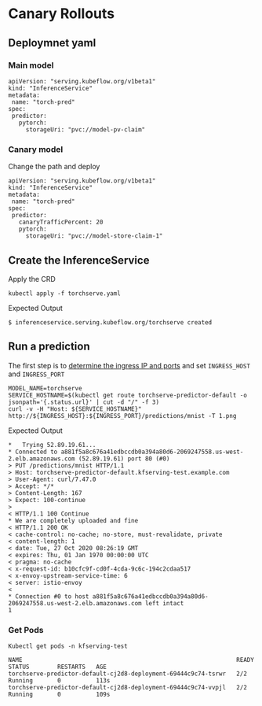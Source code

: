 # Canary Rollouts

## Deploymnet yaml


### Main model

```
apiVersion: "serving.kubeflow.org/v1beta1"
kind: "InferenceService"
metadata:
 name: "torch-pred"
spec:
 predictor:
   pytorch:
     storageUri: "pvc://model-pv-claim"
```
### Canary model

Change the path and deploy

```
apiVersion: "serving.kubeflow.org/v1beta1"
kind: "InferenceService"
metadata:
 name: "torch-pred"
spec:
 predictor:
   canaryTrafficPercent: 20
   pytorch:
     storageUri: "pvc://model-store-claim-1"
```

## Create the InferenceService

Apply the CRD

```
kubectl apply -f torchserve.yaml
```

Expected Output

```
$ inferenceservice.serving.kubeflow.org/torchserve created
```

## Run a prediction
The first step is to [determine the ingress IP and ports](../../../README.md#determine-the-ingress-ip-and-ports) and set `INGRESS_HOST` and `INGRESS_PORT`


```
MODEL_NAME=torchserve
SERVICE_HOSTNAME=$(kubectl get route torchserve-predictor-default -o jsonpath='{.status.url}' | cut -d "/" -f 3)
curl -v -H "Host: ${SERVICE_HOSTNAME}" http://${INGRESS_HOST}:${INGRESS_PORT}/predictions/mnist -T 1.png
```

Expected Output

```
*   Trying 52.89.19.61...
* Connected to a881f5a8c676a41edbccdb0a394a80d6-2069247558.us-west-2.elb.amazonaws.com (52.89.19.61) port 80 (#0)
> PUT /predictions/mnist HTTP/1.1
> Host: torchserve-predictor-default.kfserving-test.example.com
> User-Agent: curl/7.47.0
> Accept: */*
> Content-Length: 167
> Expect: 100-continue
> 
< HTTP/1.1 100 Continue
* We are completely uploaded and fine
< HTTP/1.1 200 OK
< cache-control: no-cache; no-store, must-revalidate, private
< content-length: 1
< date: Tue, 27 Oct 2020 08:26:19 GMT
< expires: Thu, 01 Jan 1970 00:00:00 UTC
< pragma: no-cache
< x-request-id: b10cfc9f-cd0f-4cda-9c6c-194c2cdaa517
< x-envoy-upstream-service-time: 6
< server: istio-envoy
< 
* Connection #0 to host a881f5a8c676a41edbccdb0a394a80d6-2069247558.us-west-2.elb.amazonaws.com left intact
1
```


### Get Pods

```
Kubectl get pods -n kfserving-test 

NAME                                                             READY   STATUS        RESTARTS   AGE
torchserve-predictor-default-cj2d8-deployment-69444c9c74-tsrwr   2/2     Running       0          113s
torchserve-predictor-default-cj2d8-deployment-69444c9c74-vvpjl   2/2     Running       0          109s
```
